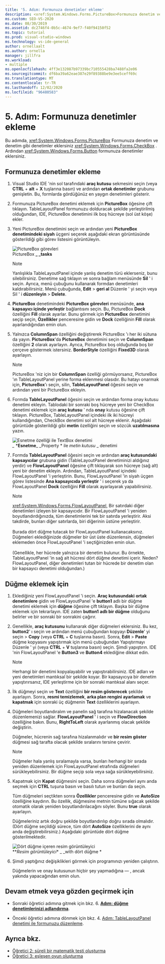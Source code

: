 ```yaml
---
title: '5. Adım: Formunuza denetimler ekleme'
description: <xref:System.Windows.Forms.PictureBox>Formunuza denetim ve denetim gibi denetimler eklemeyi öğrenin <xref:System.Windows.Forms.CheckBox> .
ms.custom: SEO-VS-2020
ms.date: 08/30/2019
ms.assetid: dc2746f4-0b5c-4674-9ef7-f40f94150f52
ms.topic: tutorial
ms.prod: visual-studio-windows
ms.technology: vs-ide-general
author: ornellaalt
ms.author: ornella
manager: jillfra
ms.workload:
- multiple
ms.openlocfilehash: 4ff3e132087b97339bc710555428ba7488fa2e06
ms.sourcegitcommit: df6ba39a62eae387e29f89388be9e3ee5ceff69c
ms.translationtype: MT
ms.contentlocale: tr-TR
ms.lasthandoff: 12/02/2020
ms.locfileid: "96480583"
---
```

# <a name="step-5-add-controls-to-your-form"></a>5. Adım: Formunuza denetimler ekleme

Bu adımda, <xref:System.Windows.Forms.PictureBox> Formunuza denetim ve denetim gibi denetimler eklersiniz <xref:System.Windows.Forms.CheckBox> . Ardından <xref:System.Windows.Forms.Button> formunuza denetimler eklersiniz.

## <a name="how-to-add-controls-to-your-form"></a>Formunuza denetimler ekleme

1. Visual Studio IDE 'nin sol tarafındaki **araç kutusu** sekmesini seçin (veya **CTRL** + **alt** + **X** tuşlarına basın) ve ardından **ortak denetimler** grubunu genişletin. Bu, formlarda gördüğünüz en yaygın denetimleri gösterir.

1. Formunuza PictureBox denetimi eklemek için **PictureBox** öğesine çift tıklayın. TableLayoutPanel formunuzu dolduracak şekilde yerleştirilmiş olduğundan, IDE, PictureBox denetimini ilk boş hücreye (sol üst köşe) ekler.

1. Yeni PictureBox denetimini seçin ve ardından yeni **PictureBox denetimindeki siyah** üçgeni seçerek aşağıdaki ekran görüntüsünde gösterildiği gibi görev listesini görüntüleyin.

    ![PictureBox görevleri](../ide/media/express_pictureboxtasks.png)<br/>PictureBox **_ _tasks**

    > [!NOTE]
    > Yanlışlıkla TableLayoutPanel içinde yanlış denetim türü eklerseniz, bunu silebilirsiniz. Denetime sağ tıklayın ve sonra bağlam menüsünde **Sil** ' i seçin. Ayrıca, menü çubuğunu kullanarak formdan denetimleri kaldırabilirsiniz. Menü çubuğunda, **Edit**  >  **geri al** Düzenle ' yi seçin veya Sil ' i **düzenleyin**  >  **Delete**.

1. **PictureBox** denetimindeki **PictureBox görevleri** menüsünde, **ana kapsayıcı içinde yerleştir** bağlantısını seçin. Bu, PictureBox **Dock** özelliğini **Fill** olarak ayarlar. Bunu görmek için **PictureBox** denetimini seçip seçin, **Özellikler** penceresine gidin ve **Dock** özelliğinin **Fill** olarak ayarlandığından emin olun.

1. Yalnızca **ColumnSpan** özelliğini değiştirerek PictureBox 'ı her iki sütuna da yayın. **PictureBox**'da **PictureBox** denetimini seçin ve **ColumnSpan** özelliğini **2** olarak ayarlayın. Ayrıca, PictureBox boş olduğunda boş bir çerçeve göstermek istersiniz. **BorderStyle** özelliğini **Fixed3D** olarak ayarlayın.

    > [!NOTE]
    > PictureBox 'niz için bir **ColumnSpan** özelliği görmüyorsanız, PictureBox 'ın TableLayoutPanel yerine forma eklenmesi olasıdır. Bu hatayı onarmak için, **PictureBox**'ı seçin, silin, **TableLayoutPanel** öğesini seçin ve ardından yeni bir PictureBox ekleyin.

1. Formda **TableLayoutPanel** öğesini seçin ve ardından forma onay kutusu denetimi ekleyin. Tablodaki bir sonraki boş hücreye yeni bir CheckBox denetimi eklemek için **araç kutusu** ' nda **onay** kutusu öğesine çift tıklayın. PictureBox, TableLayoutPanel içindeki ilk iki hücreyi kullandığından, CheckBox denetimi sol alt hücreye eklenir. Aşağıdaki görüntüde gösterildiği gibi **metin** özelliğini seçin ve sözcük **uzatılmasına** yazın.

    ![Esnetme özelliği ile TextBox denetimi](../ide/media/express_pictureviewercheckbox.png)<br/>*_* ***Esnetme**_ _Property * ile *_metin kutusu_* _ denetimi

1. Formda **TableLayoutPanel** öğesini seçin ve ardından **araç kutusundaki** **kapsayıcılar** grubuna gidin (TableLayoutPanel denetiminizi aldığınız yerdir) ve **FlowLayoutPanel** öğesine çift tıklayarak son hücreye (sağ alt) yeni bir denetim ekleyin. Ardından, TableLayoutPanel içindeki FlowLayoutPanel 'i yerleştirin. Bunu, FlowLayoutPanel 'in siyah üçgen görev listesinde **Ana kapsayıcıda yerleştir** ' i seçerek ya da FlowLayoutPanel **Dock** özelliğini **Fill** olarak ayarlayarak yapabilirsiniz.

    > [!NOTE]
    > <xref:System.Windows.Forms.FlowLayoutPanel>, Bir satırdaki diğer denetimleri izleyen bir kapsayıcıdır. Bir FlowLayoutPanel 'i yeniden boyutlandırdığınızda, tüm denetimlerini tek bir satırda yerleştirir. Aksi takdirde, bunları diğer satırlarda, biri diğerinin üstüne yerleştirir. <br/><br/>Burada dört düğme tutacak bir FlowLayoutPanel kullanacaksınız. Düğmeleri eklediğinizde düğmeler bir üst üste düzenlensin, düğmeleri eklemeden önce FlowLayoutPanel 'i seçtiğinizden emin olun. <br/><br/>(Genellikle, her hücrede yalnızca bir denetim bulunur. Bu örnekte, TableLayoutPanel 'in sağ alt hücresi dört düğme denetimi içerir. Neden?  FlowLayoutPanel, diğer denetimleri tutan bir hücrede bir denetim olan bir kapsayıcı denetimi olduğundan.)

## <a name="to-add-buttons"></a>Düğme eklemek için

1. Eklediğiniz yeni FlowLayoutPanel 'i seçin. **Araç kutusundaki** **ortak denetimlere** gidin ve FlowLayoutPanel 'e **button1** adlı bir düğme denetimi eklemek için **düğme** öğesine çift tıklayın. Başka bir düğme eklemek için tekrarlayın. IDE zaten **button1** **adlı bir düğme** olduğunu belirler ve bir sonraki bir sonrakini çağırır.

1. Genellikle, **araç kutusunu** kullanarak diğer düğmeleri eklersiniz. Bu kez, **button2**' ı seçin ve ardından menü çubuğundan kopyayı **Düzenle**' yi seçin  >  **Copy** (veya **CTRL** + **C** tuşlarına basın). Sonra, **Edit**  >  **Paste** düğme kopyasını yapıştırmak için menü çubuğundan Yapıştırmayı Düzenle ' yi (veya **CTRL** + **V** tuşlarına basın) seçin. Şimdi yapıştırın. IDE 'nin FlowLayoutPanel 'e **Button3** ve **Button4** eklediğine dikkat edin.

    > [!NOTE]
    > Herhangi bir denetimi kopyalayabilir ve yapıştırabilirsiniz. IDE adları ve yeni denetimleri mantıksal bir şekilde koyar. Bir kapsayıcıya bir denetim yapıştırırsanız, IDE yerleştirme için bir sonraki mantıksal alanı seçer.

1. İlk düğmeyi seçin ve **Text** özelliğini **bir resim gösterecek** şekilde ayarlayın. Sonra, **resmi temizlemek**, **arka plan rengini ayarlamak** ve **kapatmak** için sonraki üç düğmenin **Text** özelliklerini ayarlayın.

1. Düğmeleri boyutlandıralım ve panelin sağ tarafına hizalanacak şekilde düzenlemenizi sağlar. **FlowLayoutPanel** ' i seçin ve **FlowDirection** özelliğine bakın. Bunu, **RightToLeft** olarak ayarlanmış olacak şekilde değiştirin.

   Düğmeler, hücrenin sağ tarafına hizalanmalıdır ve **bir resim göster** düğmesi sağ tarafta olacak şekilde sıralarını tersine çevirir.

    > [!NOTE]
    > Düğmeler hala yanlış sıralamayla varsa, bunları herhangi bir sırada yeniden düzenlemek için FlowLayoutPanel etrafında düğmeleri sürükleyebilirsiniz. Bir düğme seçip sola veya sağa sürükleyebilirsiniz.

1. Kapatmak için **Kapat** düğmesini seçin. Daha sonra düğmeleri aynı anda seçmek için **CTRL** tuşuna basın ve basılı tutun ve bunları da seçin.

   Tüm düğmeleri seçtikten sonra **Özellikler** penceresine gidin ve **AutoSize** özelliğine kaydırın. Bu özellik, düğmesine metnin tümüne sığacak şekilde otomatik olarak yeniden boyutlandırılacağını söyler. Bunu **true** olarak ayarlayın.

   Düğmeleriniz artık doğru şekilde boyutlandırılıp doğru sırada olmalıdır. (Dört düğme seçildiği sürece, tüm dört **AutoSize** özelliklerini de aynı anda değiştirebilirsiniz.) Aşağıdaki görüntüde dört düğme gösterilmektedir.

    ![Dört düğme içeren resim görüntüleyici](../ide/media/express_autosize.png)<br/>**_Resim görüntüleyici_* _ _with dört düğme *

1. Şimdi yaptığınız değişiklikleri görmek için programınızı yeniden çalıştırın.

   Düğmelerin ve onay kutusunun hiçbir şey yapmadığına &mdash; , ancak yakında yapacağından emin olun.

## <a name="to-continue-or-review"></a>Devam etmek veya gözden geçirmek için

* Sonraki öğretici adımına gitmek için bkz. 6. **[Adım: düğme denetimlerinizi adlandırma](../ide/step-6-name-your-button-controls.md)**.

* Önceki öğretici adımına dönmek için bkz. 4. [Adım: TableLayoutPanel denetimi ile formunuzu düzenleme](../ide/step-4-lay-out-your-form-with-a-tablelayoutpanel-control.md).

## <a name="see-also"></a>Ayrıca bkz.

* [Öğretici 2: süreli bir matematik testi oluşturma](tutorial-2-create-a-timed-math-quiz.md)
* [Öğretici 3: eşleşen oyun oluşturma](tutorial-3-create-a-matching-game.md)
